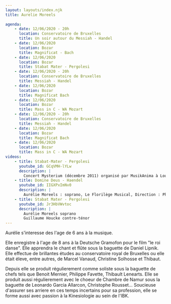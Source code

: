 ```yaml
---
layout: layouts/index.njk
title: Aurelie Moreels
 
agenda:
    - date: 12/06/2020 - 20h
      location: Conservatoire de Bruxelles
      title: Un soir autour du Messiah - Handel
    - date: 12/06/2020
      location: Bozar
      title: Magnificat - Bach
    - date: 12/06/2020
      location: Bozar
      title: Stabat Mater - Pergolesi
    - date: 12/06/2020 - 20h
      location: Conservatoire de Bruxelles
      title: Messiah - Handel
    - date: 12/06/2020
      location: Bozar
      title: Magnificat Bach
    - date: 12/06/2020
      location: Bozar
      title: Mass in C - WA Mozart
    - date: 12/06/2020 - 20h
      location: Conservatoire de Bruxelles
      title: Messiah - Handel
    - date: 12/06/2020
      location: Bozar
      title: Magnificat Bach
    - date: 12/06/2020
      location: Bozar
      title: Mass in C - WA Mozart
videos: 
    - title: Stabat-Mater - Pergolesi
      youtube_id: GCqVMH-lYLw
      description: |
        Concert Mysterium (décembre 2011) organisé par MusikAnima à Louvain-la-Neuve (Belgique). Direction : Daniel Lipnik. Solistes : Aurélie Moreels et Kris Belligh. Orgue : Bernard Guiot. Choeur : La Badinerie de Louvain-la-Neuve."
    - title: Domine Deus - Haendel
      youtube_id: IIGXPxImNv0
      description: | 
        Aurélie Moreels : soprano, Le Florilège Musical, Direction : Philippe Favette
    - title: Stabat Mater - Pergolesi
      youtube_id: Jr3HbVWvtoc
      description: |
        Aurélie Moreels soprano
        Guillaume Houcke contre-ténor
---
```

Aurélie s'interesse des l'age de 6 ans à la musique.

Elle enregistre à l'age de 8 ans à la Deutsche Gramofon pour le film "le roi danse". Elle apprendra le chant et flûte sous la baguette de Daniel Lipnik. Elle effectue de brillantes études au conservatoire royal de Bruxelles ou elle était éleve, entre autres, de Marcel Vanaud, Christine Solhosse et Thibaut.

Depuis elle se produit régulierement comme soliste sous la baguette de chefs tels que Benoit Mernier, Philippe Favette, Thibault Lenearts. Elle se produit aussi régulierement avec le choeur de Chambre de Namur sous la baguette de Leonardo Garcia Allarcon, Christophe Rousset... Soucieuse d'assurer ses arriere en ces temps incertains pour sa profession, elle se forme aussi avec passion à la Kinesiologie au sein de l'IBK.  
   
